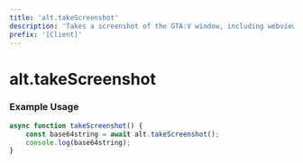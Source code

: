 ```yaml
---
title: 'alt.takeScreenshot'
description: 'Takes a screenshot of the GTA:V window, including webviews.'
prefix: '[Client]'
---
```


# alt.takeScreenshot

### Example Usage

```js
async function takeScreenshot() {
    const base64string = await alt.takeScreenshot();
    console.log(base64string);
}
```
